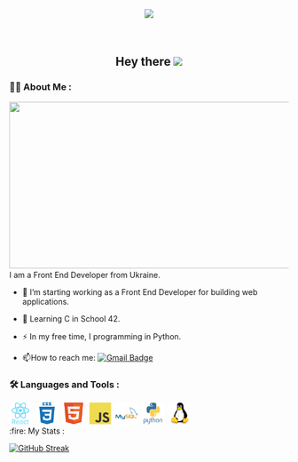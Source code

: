 <section id="header" align="center">
    <img src="https://cdn-icons-png.flaticon.com/512/5024/5024509.png" width="100"/>
    <section id="badges">
        <a href="https://www.linkedin.com/in/alik-yurchenko-babb89276/">
        <img src="https://img.shields.io/badge/LinkedIn-blue?style=for-the-badge&logo=linkedin&logoColor=white" alt=""></a>
        <a href="mailto:olegurcenko4@gmail.com">
        <img src="https://img.shields.io/badge/Gmail-ebdba8?logo=Gmail&logoColor=red&style=for-the-badge" alt=""></a>
    </section>
    <img src="https://komarev.com/ghpvc/?username=olegurcenko&style=flat-square&color=blue" alt=""/>
    <h1>
        Hey there
        <img src="https://media.giphy.com/media/hvRJCLFzcasrR4ia7z/giphy.gif" width="30px"/>
      </h1>
    </section>
    
 ### :technologist: About Me :
    
  <div align="center">
    <img src="https://media.giphy.com/media/dWesBcTLavkZuG35MI/giphy.gif" width="600" height="300"/>
  </div>
  I am a Front End Developer from Ukraine.

- :telescope: I’m starting working as a Front End Developer for building web applications.

- :seedling: Learning C in School 42.

- :zap: In my free time, I programming in Python.

- :mailbox:How to reach me: [![Gmail Badge](https://img.shields.io/badge/Gmail-ebdba8?logo=Gmail&logoColor=red&style=flat)](mailto:olegurcenko4@gmail.com) 
 
### :hammer_and_wrench: Languages and Tools :
<section>
      <img src="https://github.com/devicons/devicon/blob/master/icons/react/react-original-wordmark.svg" title="React" alt="React" width="40" height="40"/>&nbsp;
  <img src="https://github.com/devicons/devicon/blob/master/icons/css3/css3-plain-wordmark.svg"  title="CSS3" alt="CSS" width="40" height="40"/>&nbsp;
  <img src="https://github.com/devicons/devicon/blob/master/icons/html5/html5-original.svg" title="HTML5" alt="HTML" width="40" height="40"/>&nbsp;
  <img src="https://github.com/devicons/devicon/blob/master/icons/javascript/javascript-original.svg" title="JavaScript" alt="JavaScript" width="40" height="40"/>&nbsp;
  <img src="https://github.com/devicons/devicon/blob/master/icons/mysql/mysql-original-wordmark.svg" title="MySQL"  alt="MySQL" width="40" height="40"/>&nbsp;
  <img src="https://github.com/devicons/devicon/blob/master/icons/python/python-original-wordmark.svg"title="Python"  alt="Python" width="40" height="40"/>&nbsp;
  <img src="https://raw.githubusercontent.com/devicons/devicon/55609aa5bd817ff167afce0d965585c92040787a/icons/linux/linux-original.svg"title="Linux"  alt="Linux" width="40" height="40"/>&nbsp;    
</section>
 :fire: My Stats :

[![GitHub Streak](http://github-readme-streak-stats.herokuapp.com?user=olegurcenko&theme=dark&background=000000)](https://git.io/streak-stats)




